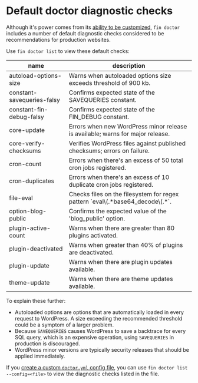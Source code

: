 # Default doctor diagnostic checks

Although it's power comes from its [ability to be customized](https://make.wordpress.org/cli/handbook/doctor-customize-config/), `fin doctor` includes a number of default diagnostic checks considered to be recommendations for production websites.

Use `fin doctor list` to view these default checks:

<table>

<thead>

<tr>

<th>name</th>

<th>description</th>

</tr>

</thead>

<tbody>

<tr>

<td>autoload-options-size</td>

<td>Warns when autoloaded options size exceeds threshold of 900 kb.</td>

</tr>

<tr>

<td>constant-savequeries-falsy</td>

<td>Confirms expected state of the SAVEQUERIES constant.</td>

</tr>

<tr>

<td>constant-fin-debug-falsy</td>

<td>Confirms expected state of the FIN_DEBUG constant.</td>

</tr>

<tr>

<td>core-update</td>

<td>Errors when new WordPress minor release is available; warns for major release.</td>

</tr>

<tr>

<td>core-verify-checksums</td>

<td>Verifies WordPress files against published checksums; errors on failure.</td>

</tr>

<tr>

<td>cron-count</td>

<td>Errors when there's an excess of 50 total cron jobs registered.</td>

</tr>

<tr>

<td>cron-duplicates</td>

<td>Errors when there's an excess of 10 duplicate cron jobs registered.</td>

</tr>

<tr>

<td>file-eval</td>

<td>Checks files on the filesystem for regex pattern `eval\(.*base64_decode\(.*`.</td>

</tr>

<tr>

<td>option-blog-public</td>

<td>Confirms the expected value of the 'blog_public' option.</td>

</tr>

<tr>

<td>plugin-active-count</td>

<td>Warns when there are greater than 80 plugins activated.</td>

</tr>

<tr>

<td>plugin-deactivated</td>

<td>Warns when greater than 40% of plugins are deactivated.</td>

</tr>

<tr>

<td>plugin-update</td>

<td>Warns when there are plugin updates available.</td>

</tr>

<tr>

<td>theme-update</td>

<td>Warns when there are theme updates available.</td>

</tr>

</tbody>

</table>

To explain these further:

*   Autoloaded options are options that are automatically loaded in every request to WordPress. A size exceeding the recommended threshold could be a symptom of a larger problem.
*   Because `SAVEQUERIES` causes WordPress to save a backtrace for every SQL query, which is an expensive operation, using `SAVEQUERIES` in production is discouraged.
*   WordPress minor versions are typically security releases that should be applied immediately.

If you [create a custom `doctor.yml` config file](https://make.wordpress.org/cli/handbook/doctor-customize-config/), you can use `fin doctor list --config=<file>` to view the diagnostic checks listed in the file.

